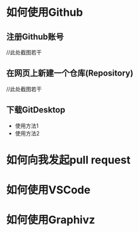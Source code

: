 # 如何使用Github
## 注册Github账号
//此处截图若干

## 在网页上新建一个仓库(Repository)
//此处截图若干

## 下载GitDesktop

- 使用方法1
- 使用方法2

# 如何向我发起pull request

# 如何使用VSCode

# 如何使用Graphivz